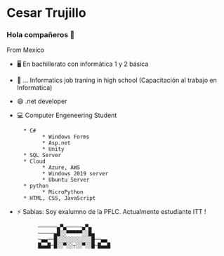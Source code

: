 # Cesar Trujillo

### Hola compañeros 👋

From Mexico 

- 🖥 En bachillerato con informática 1 y 2 básica

- 📲 ... Informatics job traning in high school (Capacitación al trabajo en Informatica)

- 😄 .net developer

- 💻 Computer Engeneering Student

        * C#
              * Windows Forms
              * Asp.net
              * Unity
        * SQL Server
        * Cloud
              * Azure, AWS 
              * Windows 2019 server
              * Ubuntu Server
        * python
              * MicroPython
        * HTML, CSS, JavaScript

- ⚡ Sabias: Soy exalumno de la PFLC. Actualmente estudiante ITT !

```
          ──────▄▀▄─────▄▀▄
          ─────▄█░░▀▀▀▀▀░░█▄
          ─▄▄──█░░░░░░░░░░░█──▄▄
          █▄▄█─█░░▀░░┬░░▀░░█─█▄▄█
```
